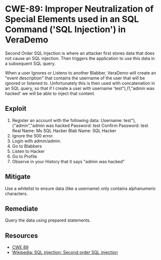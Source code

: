 CWE-89: Improper Neutralization of Special Elements used in an SQL Command ('SQL Injection') in VeraDemo
========================================================================================================

Second Order SQL Injection is where an attacker first stores data that does not cause an SQL injection.
Then triggers the application to use this data in a subsequent SQL query.

When a user Ignores or Listens to another Blabber, VeraDemo will create an "event description" that contains
the username of the user that will be ignored or listened to. Unfortunately this is then used with concatenation
in an SQL query, so that if I create a user with username 'test"),(1,"admin was hacked' we will be able to inject that content.

Exploit
-------
1. Register an account with the following data:
   Username: test"),("admin","admin was hacked
   Password: test
   Confirm Password: test
   Real Name: Ms SQL Hacker
   Blab Name: SQL Hacker
2. Ignore the 500 error.
3. Login with admin/admin.
4. Go to Blabbers
5. Listen to Hacker
6. Go to Profile
7. Observe in your History that it says "admin was hacked"

Mitigate
--------
Use a whitelist to ensure data (like a username) only contains alphanumeric characters.

Remediate
---------
Query the data using prepared statements.

Resources
---------
* [CWE 89](https://cwe.mitre.org/data/definitions/89.html)
* [Wikipedia: SQL injection: Second order SQL injection](https://en.wikipedia.org/wiki/SQL_injection#Second_order_SQL_injection)
